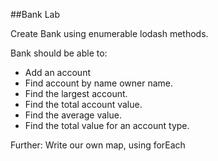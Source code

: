 ##Bank Lab

Create Bank using enumerable lodash methods.

Bank should be able to:
  - Add an account
  - Find account by name owner name.
  - Find the largest account.
  - Find the total account value.
  - Find the average value.
  - Find the total value for an account type.

Further: Write our own map, using forEach